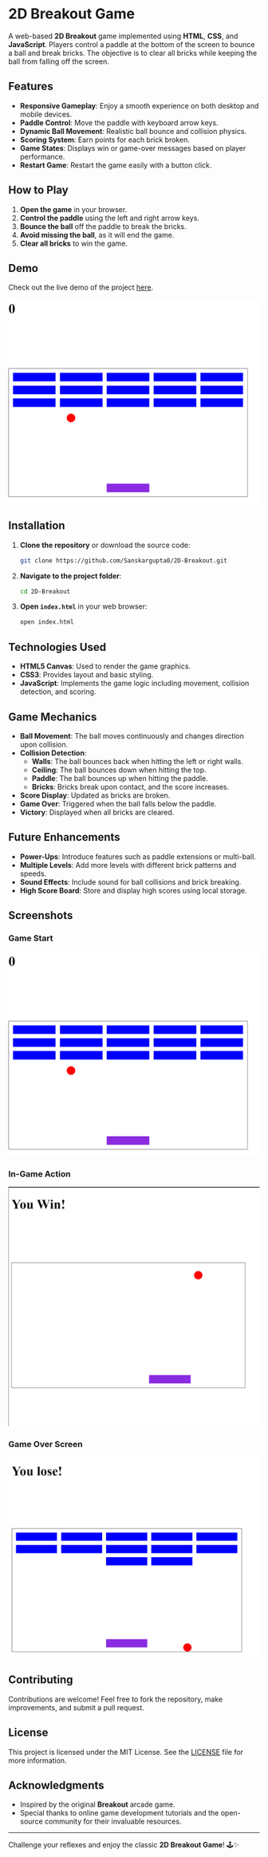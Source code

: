 # 2D Breakout Game

A web-based **2D Breakout** game implemented using **HTML**, **CSS**, and **JavaScript**. Players control a paddle at the bottom of the screen to bounce a ball and break bricks. The objective is to clear all bricks while keeping the ball from falling off the screen.

## Features

- **Responsive Gameplay**: Enjoy a smooth experience on both desktop and mobile devices.
- **Paddle Control**: Move the paddle with keyboard arrow keys.
- **Dynamic Ball Movement**: Realistic ball bounce and collision physics.
- **Scoring System**: Earn points for each brick broken.
- **Game States**: Displays win or game-over messages based on player performance.
- **Restart Game**: Restart the game easily with a button click.

## How to Play

1. **Open the game** in your browser.
2. **Control the paddle** using the left and right arrow keys.
3. **Bounce the ball** off the paddle to break the bricks.
4. **Avoid missing the ball**, as it will end the game.
5. **Clear all bricks** to win the game.

## Demo

Check out the live demo of the project [here](https://sanskargupta0.github.io/2D-Breakout/).

![Breakout Game Screenshot](./start.png)

## Installation

1. **Clone the repository** or download the source code:
    ```bash
    git clone https://github.com/Sanskargupta0/2D-Breakout.git
    ```

2. **Navigate to the project folder**:
    ```bash
    cd 2D-Breakout
    ```

3. **Open `index.html`** in your web browser:
    ```bash
    open index.html
    ```

## Technologies Used

- **HTML5 Canvas**: Used to render the game graphics.
- **CSS3**: Provides layout and basic styling.
- **JavaScript**: Implements the game logic including movement, collision detection, and scoring.

## Game Mechanics

- **Ball Movement**: The ball moves continuously and changes direction upon collision.
- **Collision Detection**:
  - **Walls**: The ball bounces back when hitting the left or right walls.
  - **Ceiling**: The ball bounces down when hitting the top.
  - **Paddle**: The ball bounces up when hitting the paddle.
  - **Bricks**: Bricks break upon contact, and the score increases.
- **Score Display**: Updated as bricks are broken.
- **Game Over**: Triggered when the ball falls below the paddle.
- **Victory**: Displayed when all bricks are cleared.

## Future Enhancements

- **Power-Ups**: Introduce features such as paddle extensions or multi-ball.
- **Multiple Levels**: Add more levels with different brick patterns and speeds.
- **Sound Effects**: Include sound for ball collisions and brick breaking.
- **High Score Board**: Store and display high scores using local storage.

## Screenshots

### Game Start
![Game Start Screenshot](./start.png)

### In-Game Action
![Game Progress Screenshot](./end.png)

### Game Over Screen
![Game Over Screenshot](./lose.png)

## Contributing

Contributions are welcome! Feel free to fork the repository, make improvements, and submit a pull request.

## License

This project is licensed under the MIT License. See the [LICENSE](LICENSE) file for more information.

## Acknowledgments

- Inspired by the original **Breakout** arcade game.
- Special thanks to online game development tutorials and the open-source community for their invaluable resources.

---

Challenge your reflexes and enjoy the classic **2D Breakout Game**! 🕹️✨


